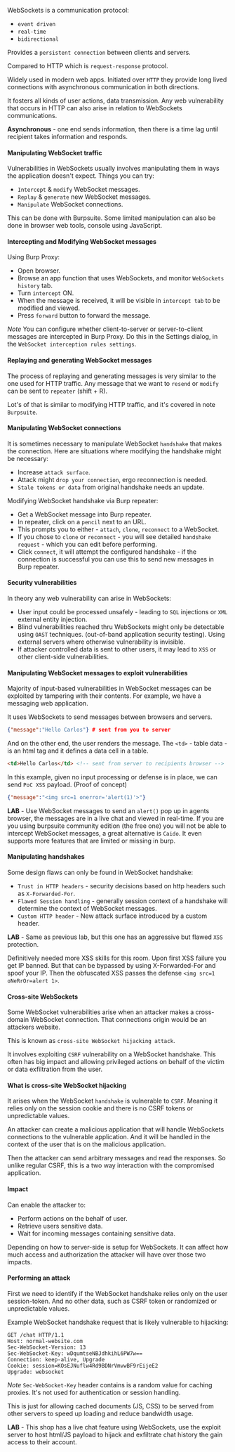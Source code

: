 WebSockets is a communication protocol:
- `event driven`
- `real-time`
- `bidirectional`

Provides a `persistent connection` between clients and servers.

Compared to HTTP which is `request-response` protocol.

Widely used in modern web apps.
Initiated over `HTTP` they provide long lived connections with asynchronous communication in both directions.

It fosters all kinds of user actions, data transmission.
Any web vulnerability that occurs in HTTP can also arise in relation to WebSockets communications.

**Asynchronous** - one end sends information, then there is a time lag until recipient takes information and responds.


#### Manipulating WebSocket traffic

Vulnerabilities in WebSockets usually involves manipulating them in ways the application doesn't expect.
Things you can try:
- `Intercept` & `modify` WebSocket messages.
- `Replay` & `generate` new WebSocket messages.
- `Manipulate` WebSocket connections.

This can be done with Burpsuite.
Some limited manipulation can also be done in browser web tools, console using JavaScript.


#### Intercepting and Modifying WebSocket messages

Using Burp Proxy:
- Open browser.
- Browse an app function that uses WebSockets, and monitor `WebSockets history` tab.
- Turn `intercept` ON.
- When the message is received, it will be visible in `intercept tab` to be modified and viewed.
- Press `forward` button to forward the message.

*Note*
You can configure whether client-to-server or server-to-client messages are intercepted in Burp Proxy. 
Do this in the Settings dialog, in the `WebSocket interception rules settings`.

#### Replaying and generating WebSocket messages

The process of replaying and generating messages is very similar to the one used for HTTP traffic.
Any message that we want to `resend` or `modify` can be sent to `repeater` (shift + R).

Lot's of that is similar to modifying HTTP traffic, and it's covered in note `Burpsuite`.

#### Manipulating WebSocket connections

It is sometimes necessary to manipulate WebSocket `handshake` that makes the connection.
Here are situations where modifying the handshake might be necessary:
- Increase `attack surface`.
- Attack might `drop your connection`, ergo reconnection is needed.
- `Stale tokens or data` from original handshake needs an update.

Modifying WebSocket handshake via Burp repeater:
- Get a WebSocket message into Burp repeater.
- In repeater, click on a `pencil` next to an URL.
- This prompts you to either - `attach`, `clone`, `reconnect` to a WebSocket.
- If you chose to `clone` or `reconnect` - you will see detailed `handshake request` - which you can edit before performing.
- Click `connect`, it will attempt the configured handshake - if the connection is successful you can use this to send new messages in Burp repeater.


#### Security vulnerabilities

In theory any web vulnerability can arise in WebSockets:
- User input could be processed unsafely - leading to `SQL` injections or `XML` external entity injection.
- Blind vulnerabilities reached thru WebSockets might only be detectable using `OAST` techniques. (out-of-band application security testing). Using external servers where otherwise vulnerability is invisible.
- If attacker controlled data is sent to other users, it may lead to `XSS` or other client-side vulnerabilities.


#### Manipulating WebSocket messages to exploit vulnerabilities 

Majority of input-based vulnerabilities in WebSocket messages can be exploited by tampering with their contents.
For example, we have a messaging web application.

It uses WebSockets to send messages between browsers and servers.
```json
{"message":"Hello Carlos"} # sent from you to server
```

And on the other end, the user renders the message. The `<td>` - table data - is an html tag and it defines a data cell in a table.
```html
<td>Hello Carlos</td> <!-- sent from server to recipients browser -->
```

In this example, given no input processing or defense is in place, we can send `PoC XSS` payload. (Proof of concept)
```json
{"message":"<img src=1 onerror='alert(1)'>"}
```

**LAB** - Use WebSocket messages to send an `alert()` pop up in agents browser, the messages are in a live chat and viewed in real-time.
If you are you using burpsuite community edition (the free one) you will not be able to intercept WebSocket messages, a great alternative is `Caido`.
It even supports more features that are limited or missing in burp.

#### Manipulating handshakes

Some design flaws can only be found in WebSocket handshake:
- `Trust in HTTP headers` - security decisions based on http headers such as `X-Forwarded-For`.
- `Flawed Session handling` - generally session context of a handshake will determine the context of WebSocket messages.
- `Custom HTTP header` - New attack surface introduced by a custom header.

**LAB** - Same as previous lab, but this one has an aggressive but flawed `XSS` protection. 

Definitively needed more XSS skills for this room.
Upon first XSS failure you get IP banned.
But that can be bypassed by using X-Forwarded-For and spoof your IP.
Then the obfuscated XSS passes the defense `<img src=1 oNeRrOr=alert 1>`.

#### Cross-site WebSockets

Some WebSocket vulnerabilities arise when an attacker makes a cross-domain WebSocket connection.
That connections origin would be an attackers website.

This is known as `cross-site WebSocket hijacking attack`.

It involves exploiting `CSRF` vulnerability on a WebSocket handshake.
This often has big impact and allowing privileged actions on behalf of the victim or data exfiltration from the user.

#### What is cross-site WebSocket hijacking

It arises when the WebSocket `handshake` is vulnerable to `CSRF`.
Meaning it relies only on the session cookie and there is no CSRF tokens or unpredictable values.

An attacker can create a malicious application that will handle WebSockets connections to the vulnerable application.
And it will be handled in the context of the user that is on the malicious application.

Then the attacker can send arbitrary messages and read the responses.
So unlike regular CSRF, this is a two way interaction with the compromised application.

#### Impact

Can enable the attacker to:
- Perform actions on the behalf of user.
- Retrieve users sensitive data.
- Wait for incoming messages containing sensitive data.

Depending on how to server-side is setup for WebSockets.
It can affect how much access and authorization the attacker will have over those two impacts.

#### Performing an attack

First we need to identify if the WebSocket handshake relies only on the user session-token.
And no other data, such as CSRF token or randomized or unpredictable values.

Example WebSocket handshake request that is likely vulnerable to hijacking:
```http
GET /chat HTTP/1.1
Host: normal-website.com
Sec-WebSocket-Version: 13
Sec-WebSocket-Key: wDqumtseNBJdhkihL6PW7w==
Connection: keep-alive, Upgrade
Cookie: session=KOsEJNuflw4Rd9BDNrVmvwBF9rEijeE2
Upgrade: websocket
```

*Note*
`Sec-WebSocket-Key` header contains is a random value for caching proxies.
It's not used for authentication or session handling.

This is just for allowing cached documents (JS, CSS) to be served from other servers to speed up loading and reduce bandwidth usage.

**LAB** - This shop has a live chat feature using WebSockets, use the exploit server to host html/JS payload to hijack and exfiltrate chat history the gain access to their account.
